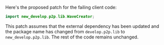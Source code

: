Here's the proposed patch for the failing client code:

```java
import new_develop.p2p.lib.WaveCreator;
```

This patch assumes that the external dependency has been updated and the package name has changed from `develop.p2p.lib` to `new_develop.p2p.lib`. The rest of the code remains unchanged.
